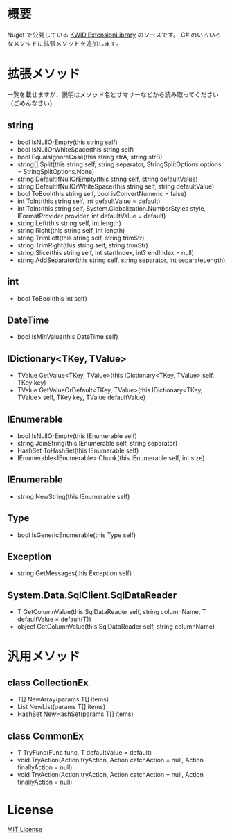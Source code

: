 # 概要
Nuget で公開している [KWID.ExtensionLibrary](https://www.nuget.org/packages/KWID.ExtensionLibrary/) のソースです。
C# のいろいろなメソッドに拡張メソッドを追加します。

# 拡張メソッド
一覧を載せますが、説明はメソッド名とサマリーなどから読み取ってください（ごめんなさい）

## string
+ bool IsNullOrEmpty(this string self)
+ bool IsNullOrWhiteSpace(this string self)
+ bool EqualsIgnoreCase(this string strA, string strB)
+ string[] Split(this string self, string separator, StringSplitOptions options = StringSplitOptions.None)
+ string DefaultIfNullOrEmpty(this string self, string defaultValue)
+ string DefaultIfNullOrWhiteSpace(this string self, string defaultValue)
+ bool ToBool(this string self, bool isConvertNumeric = false)
+ int ToInt(this string self, int defaultValue = default)
+ int ToInt(this string self, System.Globalization.NumberStyles style, IFormatProvider provider, int defaultValue = default)
+ string Left(this string self, int length)
+ string Right(this string self, int length)
+ string TrimLeft(this string self, string trimStr)
+ string TrimRight(this string self, string trimStr)
+ string Slice(this string self, int startIndex, int? endIndex = null)
+ string AddSeparator(this string self, string separator, int separateLength)
## int
+ bool ToBool(this int self)
## DateTime
+ bool IsMinValue(this DateTime self)
## IDictionary<TKey, TValue>
+ TValue GetValue<TKey, TValue>(this IDictionary<TKey, TValue> self, TKey key)
+ TValue GetValueOrDefault<TKey, TValue>(this IDictionary<TKey, TValue> self, TKey key, TValue defaultValue)
## IEnumerable<T>
+ bool IsNullOrEmpty<T>(this IEnumerable<T> self)
+ string JoinString<T>(this IEnumerable<T> self, string separator)
+ HashSet<T> ToHashSet<T>(this IEnumerable<T> self)
+ IEnumerable<IEnumerable<T>> Chunk<T>(this IEnumerable<T> self, int size)
## IEnumerable<char>
+ string NewString(this IEnumerable<char> self)
## Type
+ bool IsGenericEnumerable(this Type self)
## Exception
+ string GetMessages(this Exception self)
## System.Data.SqlClient.SqlDataReader
+ T GetColumnValue<T>(this SqlDataReader self, string columnName, T defaultValue = default(T))
+ object GetColumnValue(this SqlDataReader self, string columnName)

# 汎用メソッド

## class CollectionEx
+ T[] NewArray<T>(params T[] items)
+ List<T> NewList<T>(params T[] items)
+ HashSet<T> NewHashSet<T>(params T[] items)
## class CommonEx
+ T TryFunc<T>(Func<T> func, T defaultValue = default)
+ void TryAction<T>(Action tryAction, Action<T> catchAction = null, Action finallyAction = null)
+ void TryAction(Action tryAction, Action<Exception> catchAction = null, Action finallyAction = null)

# License
[MIT License](https://github.com/kawaidainfinity/KWID.ExtensionLibrary/blob/master/LICENSE)